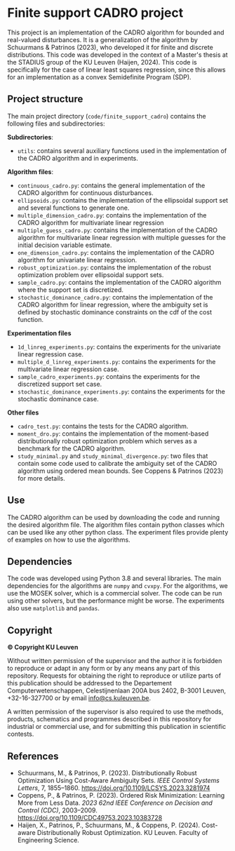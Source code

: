 # Finite support CADRO project

This project is an implementation of the CADRO algorithm for bounded and real-valued disturbances. It is a generalization
of the algorithm by Schuurmans & Patrinos (2023), who developed it for finite and discrete distributions. This code was
developed in the context of a Master's thesis at the STADIUS group of the KU Leuven (Haijen, 2024). This code is specifically for the
case of linear least squares regression, since this allows for an implementation as a convex Semidefinite Program (SDP).

## Project structure
The main project directory (`code/finite_support_cadro`) contains the following files and subdirectories:

**Subdirectories**:
- `utils`: contains several auxiliary functions used in the implementation of the CADRO algorithm and in experiments.

**Algorithm files**:
- `continuous_cadro.py`: contains the general implementation of the CADRO algorithm for continuous disturbances.
- `ellipsoids.py`: contains the implementation of the ellipsoidal support set and several functions to generate one.
- `multiple_dimension_cadro.py`: contains the implementation of the CADRO algorithm for multivariate linear regression
- `multiple_guess_cadro.py`: contains the implementation of the CADRO algorithm for multivariate linear regression with
  multiple guesses for the initial decision variable estimate.
- `one_dimension_cadro.py`: contains the implementation of the CADRO algorithm for univariate linear regression.
- `robust_optimization.py`: contains the implementation of the robust optimization problem over ellipsoidal support sets.
- `sample_cadro.py`: contains the implementation of the CADRO algorithm where the support set is discretized.
- `stochastic_dominance_cadro.py`: contains the implementation of the CADRO algorithm for linear regression, where
the ambiguity set is defined by stochastic dominance constraints on the cdf of the cost function.

**Experimentation files**
- `1d_linreg_experiments.py`: contains the experiments for the univariate linear regression case.
- `multiple_d_linreg_experiments.py`: contains the experiments for the multivariate linear regression case.
- `sample_cadro_experiments.py`: contains the experiments for the discretized support set case.
- `stochastic_dominance_experiments.py`: contains the experiments for the stochastic dominance case.

**Other files**

- `cadro_test.py`: contains the tests for the CADRO algorithm.
- `moment_dro.py`: contains the implementation of the moment-based distributionally robust optimization problem which
  serves as a benchmark for the CADRO algorithm.
- `study_minimal.py` and `study_minimal_divergence.py`: two files that contain some code used to calibrate the
ambiguity set of the CADRO algorithm using ordered mean bounds. See Coppens & Patrinos (2023) for more details.

## Use
The CADRO algorithm can be used by downloading the code and running the desired algorithm file. The algorithm files
contain python classes which can be used like any other python class. The experiment files provide plenty of examples
on how to use the algorithms.

## Dependencies
The code was developed using Python 3.8 and several libraries. The main dependencies for the algorithms are
`numpy` and `cvxpy`. For the algorithms, we use the MOSEK solver, which is a commercial solver. The code can be run
using other solvers, but the performance might be worse. The experiments also use `matplotlib` and `pandas`.

## Copyright
**© Copyright KU Leuven**

Without written permission of the supervisor and the author it is forbidden to
reproduce or adapt in any form or by any means any part of this repository.
Requests for obtaining the right to reproduce or utilize parts of this publication
should be addressed to the Departement Computerwetenschappen, Celestijnenlaan
200A bus 2402, B-3001 Leuven, +32-16-327700 or by email info@cs.kuleuven.be.

A written permission of the supervisor is also required to use the methods, products,
schematics and programmes described in this repository for industrial or commercial use,
and for submitting this publication in scientific contests.



## References
- Schuurmans, M., & Patrinos, P. (2023). Distributionally Robust Optimization Using Cost-Aware Ambiguity Sets. _IEEE Control Systems Letters_, 7, 1855–1860. https://doi.org/10.1109/LCSYS.2023.3281974
- Coppens, P., & Patrinos, P. (2023). Ordered Risk Minimization: Learning More from Less Data. _2023 62nd IEEE Conference on Decision and Control (CDC)_, 2003–2009. https://doi.org/10.1109/CDC49753.2023.10383728
- Haijen, X., Patrinos, P., Schuurmans, M., & Coppens, P. (2024). Cost-aware Distributionally Robust Optimization. KU Leuven. Faculty of Engineering Science.

```
